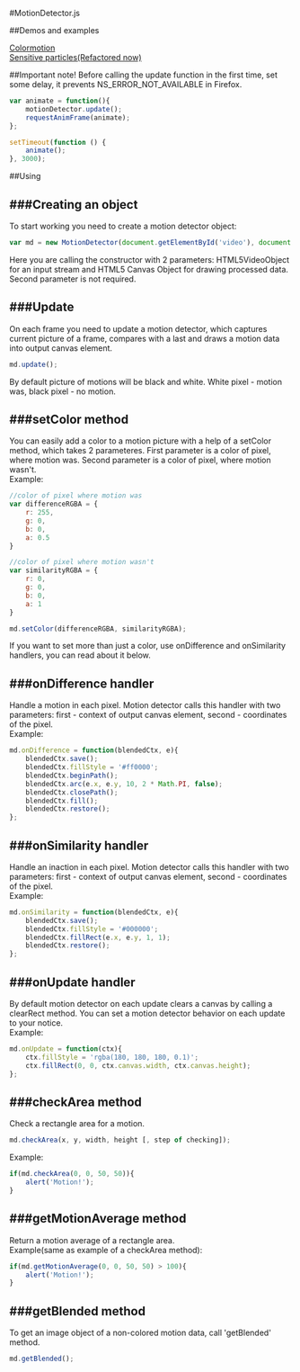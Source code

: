 #MotionDetector.js

##Demos and examples

[Colormotion](http://vodkabears.github.com/colormotion/)<br />
[Sensitive particles(Refactored now)](http://vodkabears.github.com/sensitive-particles/)

##Important note!
Before calling the update function in the first time, set some delay, it prevents NS_ERROR_NOT_AVAILABLE in Firefox.
```js
var animate = function(){
	motionDetector.update();
	requestAnimFrame(animate);
};

setTimeout(function () {
	animate();
}, 3000);
```

##Using

###Creating an object
------------------
To start working you need to create a motion detector object:<br/>
```js
var md = new MotionDetector(document.getElementById('video'), document.getElementById('output'));
```
Here you are calling the constructor with 2 parameters: HTML5VideoObject for an input stream and HTML5 Canvas Object for drawing processed data.
Second parameter is not required.

###Update
---------
On each frame you need to update a motion detector, which captures current picture of a frame, compares with a last and draws a motion data into output canvas element.<br/>
```js
md.update();
```
By default picture of motions will be black and white. White pixel - motion was, black pixel - no motion.<br/>

###setColor method
---------------------------
You can easily add a color to a motion picture with a help of a setColor method, which takes 2 parameteres.
First parameter is a color of pixel, where motion was.
Second parameter is a color of pixel, where motion wasn't.<br/>
Example:
```js
//color of pixel where motion was
var differenceRGBA = {
	r: 255,
	g: 0,
	b: 0,
	a: 0.5
}

//color of pixel where motion wasn't
var similarityRGBA = {
	r: 0,
	g: 0,
	b: 0,
	a: 1
}

md.setColor(differenceRGBA, similarityRGBA);
```
If you want to set more than just a color, use onDifference and onSimilarity handlers, you can read about it below.

###onDifference handler
-----------------------------
Handle a motion in each pixel.
Motion detector calls this handler with two parameters: first - context of output canvas element, second - coordinates of the pixel.<br/>
Example:
```js
md.onDifference = function(blendedCtx, e){
	blendedCtx.save();
	blendedCtx.fillStyle = '#ff0000';
	blendedCtx.beginPath();
	blendedCtx.arc(e.x, e.y, 10, 2 * Math.PI, false);
	blendedCtx.closePath();
	blendedCtx.fill();
	blendedCtx.restore();
};
```

###onSimilarity handler
-----------------------------
Handle an inaction in each pixel.
Motion detector calls this handler with two parameters: first - context of output canvas element, second - coordinates of the pixel.<br/>
Example:
```js
md.onSimilarity = function(blendedCtx, e){
	blendedCtx.save();
	blendedCtx.fillStyle = '#000000';
	blendedCtx.fillRect(e.x, e.y, 1, 1);
	blendedCtx.restore();
};
```

###onUpdate handler
-----------------
By default motion detector on each update clears a canvas by calling a clearRect method.
You can set a motion detector behavior on each update to your notice.<br/>
Example:
```js
md.onUpdate = function(ctx){
	ctx.fillStyle = 'rgba(180, 180, 180, 0.1)';
	ctx.fillRect(0, 0, ctx.canvas.width, ctx.canvas.height);
};
```

###checkArea method
----------------
Check a rectangle area for a motion.
```js
md.checkArea(x, y, width, height [, step of checking]);
```
Example:
```js
if(md.checkArea(0, 0, 50, 50)){
	alert('Motion!');
}
```

###getMotionAverage method
------------------------
Return a motion average of a rectangle area.<br/>
Example(same as example of a checkArea method):
```js
if(md.getMotionAverage(0, 0, 50, 50) > 100){
	alert('Motion!');
}
```

###getBlended method
-----------------
To get an image object of a non-colored motion data, call 'getBlended' method.
```js
md.getBlended();
```
